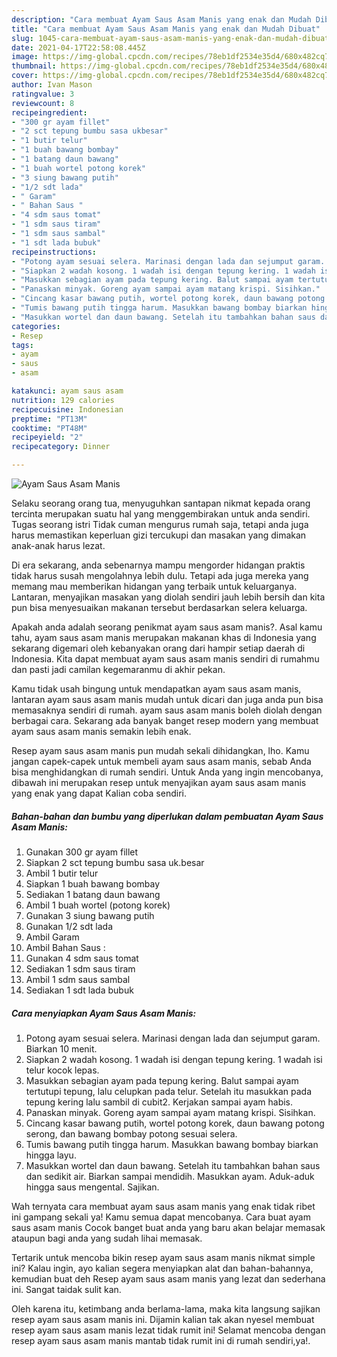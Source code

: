 ```yaml
---
description: "Cara membuat Ayam Saus Asam Manis yang enak dan Mudah Dibuat"
title: "Cara membuat Ayam Saus Asam Manis yang enak dan Mudah Dibuat"
slug: 1045-cara-membuat-ayam-saus-asam-manis-yang-enak-dan-mudah-dibuat
date: 2021-04-17T22:58:08.445Z
image: https://img-global.cpcdn.com/recipes/78eb1df2534e35d4/680x482cq70/ayam-saus-asam-manis-foto-resep-utama.jpg
thumbnail: https://img-global.cpcdn.com/recipes/78eb1df2534e35d4/680x482cq70/ayam-saus-asam-manis-foto-resep-utama.jpg
cover: https://img-global.cpcdn.com/recipes/78eb1df2534e35d4/680x482cq70/ayam-saus-asam-manis-foto-resep-utama.jpg
author: Ivan Mason
ratingvalue: 3
reviewcount: 8
recipeingredient:
- "300 gr ayam fillet"
- "2 sct tepung bumbu sasa ukbesar"
- "1 butir telur"
- "1 buah bawang bombay"
- "1 batang daun bawang"
- "1 buah wortel potong korek"
- "3 siung bawang putih"
- "1/2 sdt lada"
- " Garam"
- " Bahan Saus "
- "4 sdm saus tomat"
- "1 sdm saus tiram"
- "1 sdm saus sambal"
- "1 sdt lada bubuk"
recipeinstructions:
- "Potong ayam sesuai selera. Marinasi dengan lada dan sejumput garam. Biarkan 10 menit."
- "Siapkan 2 wadah kosong. 1 wadah isi dengan tepung kering. 1 wadah isi telur kocok lepas."
- "Masukkan sebagian ayam pada tepung kering. Balut sampai ayam tertutupi tepung, lalu celupkan pada telur. Setelah itu masukkan pada tepung kering lalu sambil di cubit2. Kerjakan sampai ayam habis."
- "Panaskan minyak. Goreng ayam sampai ayam matang krispi. Sisihkan."
- "Cincang kasar bawang putih, wortel potong korek, daun bawang potong serong, dan bawang bombay potong sesuai selera."
- "Tumis bawang putih tingga harum. Masukkan bawang bombay biarkan hingga layu."
- "Masukkan wortel dan daun bawang. Setelah itu tambahkan bahan saus dan sedikit air. Biarkan sampai mendidih. Masukkan ayam. Aduk-aduk hingga saus mengental. Sajikan."
categories:
- Resep
tags:
- ayam
- saus
- asam

katakunci: ayam saus asam 
nutrition: 129 calories
recipecuisine: Indonesian
preptime: "PT13M"
cooktime: "PT48M"
recipeyield: "2"
recipecategory: Dinner

---
```



![Ayam Saus Asam Manis](https://img-global.cpcdn.com/recipes/78eb1df2534e35d4/680x482cq70/ayam-saus-asam-manis-foto-resep-utama.jpg)

Selaku seorang orang tua, menyuguhkan santapan nikmat kepada orang tercinta merupakan suatu hal yang menggembirakan untuk anda sendiri. Tugas seorang istri Tidak cuman mengurus rumah saja, tetapi anda juga harus memastikan keperluan gizi tercukupi dan masakan yang dimakan anak-anak harus lezat.

Di era  sekarang, anda sebenarnya mampu mengorder hidangan praktis tidak harus susah mengolahnya lebih dulu. Tetapi ada juga mereka yang memang mau memberikan hidangan yang terbaik untuk keluarganya. Lantaran, menyajikan masakan yang diolah sendiri jauh lebih bersih dan kita pun bisa menyesuaikan makanan tersebut berdasarkan selera keluarga. 



Apakah anda adalah seorang penikmat ayam saus asam manis?. Asal kamu tahu, ayam saus asam manis merupakan makanan khas di Indonesia yang sekarang digemari oleh kebanyakan orang dari hampir setiap daerah di Indonesia. Kita dapat membuat ayam saus asam manis sendiri di rumahmu dan pasti jadi camilan kegemaranmu di akhir pekan.

Kamu tidak usah bingung untuk mendapatkan ayam saus asam manis, lantaran ayam saus asam manis mudah untuk dicari dan juga anda pun bisa memasaknya sendiri di rumah. ayam saus asam manis boleh diolah dengan berbagai cara. Sekarang ada banyak banget resep modern yang membuat ayam saus asam manis semakin lebih enak.

Resep ayam saus asam manis pun mudah sekali dihidangkan, lho. Kamu jangan capek-capek untuk membeli ayam saus asam manis, sebab Anda bisa menghidangkan di rumah sendiri. Untuk Anda yang ingin mencobanya, dibawah ini merupakan resep untuk menyajikan ayam saus asam manis yang enak yang dapat Kalian coba sendiri.

<!--inarticleads1-->

##### Bahan-bahan dan bumbu yang diperlukan dalam pembuatan Ayam Saus Asam Manis:

1. Gunakan 300 gr ayam fillet
1. Siapkan 2 sct tepung bumbu sasa uk.besar
1. Ambil 1 butir telur
1. Siapkan 1 buah bawang bombay
1. Sediakan 1 batang daun bawang
1. Ambil 1 buah wortel (potong korek)
1. Gunakan 3 siung bawang putih
1. Gunakan 1/2 sdt lada
1. Ambil  Garam
1. Ambil  Bahan Saus :
1. Gunakan 4 sdm saus tomat
1. Sediakan 1 sdm saus tiram
1. Ambil 1 sdm saus sambal
1. Sediakan 1 sdt lada bubuk




<!--inarticleads2-->

##### Cara menyiapkan Ayam Saus Asam Manis:

1. Potong ayam sesuai selera. Marinasi dengan lada dan sejumput garam. Biarkan 10 menit.
1. Siapkan 2 wadah kosong. 1 wadah isi dengan tepung kering. 1 wadah isi telur kocok lepas.
1. Masukkan sebagian ayam pada tepung kering. Balut sampai ayam tertutupi tepung, lalu celupkan pada telur. Setelah itu masukkan pada tepung kering lalu sambil di cubit2. Kerjakan sampai ayam habis.
1. Panaskan minyak. Goreng ayam sampai ayam matang krispi. Sisihkan.
1. Cincang kasar bawang putih, wortel potong korek, daun bawang potong serong, dan bawang bombay potong sesuai selera.
1. Tumis bawang putih tingga harum. Masukkan bawang bombay biarkan hingga layu.
1. Masukkan wortel dan daun bawang. Setelah itu tambahkan bahan saus dan sedikit air. Biarkan sampai mendidih. Masukkan ayam. Aduk-aduk hingga saus mengental. Sajikan.




Wah ternyata cara membuat ayam saus asam manis yang enak tidak ribet ini gampang sekali ya! Kamu semua dapat mencobanya. Cara buat ayam saus asam manis Cocok banget buat anda yang baru akan belajar memasak ataupun bagi anda yang sudah lihai memasak.

Tertarik untuk mencoba bikin resep ayam saus asam manis nikmat simple ini? Kalau ingin, ayo kalian segera menyiapkan alat dan bahan-bahannya, kemudian buat deh Resep ayam saus asam manis yang lezat dan sederhana ini. Sangat taidak sulit kan. 

Oleh karena itu, ketimbang anda berlama-lama, maka kita langsung sajikan resep ayam saus asam manis ini. Dijamin kalian tak akan nyesel membuat resep ayam saus asam manis lezat tidak rumit ini! Selamat mencoba dengan resep ayam saus asam manis mantab tidak rumit ini di rumah sendiri,ya!.

